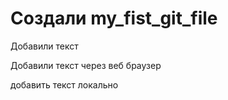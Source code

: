 # Создали my_fist_git_file

Добавили текст 

Добавили текст через веб браузер

добавить текст локально
